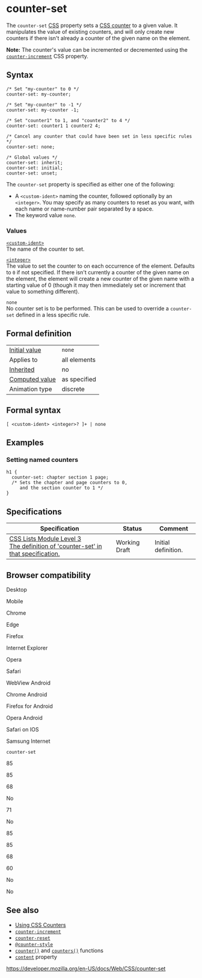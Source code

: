 # counter-set

The `counter-set` [CSS](https://developer.mozilla.org/en-US/docs/Web/CSS) property sets a [CSS counter](css_lists_and_counters/using_css_counters) to a given value. It manipulates the value of existing counters, and will only create new counters if there isn't already a counter of the given name on the element.

**Note:** The counter's value can be incremented or decremented using the [`counter-increment`](counter-increment) CSS property.

## Syntax

    /* Set "my-counter" to 0 */
    counter-set: my-counter;

    /* Set "my-counter" to -1 */
    counter-set: my-counter -1;

    /* Set "counter1" to 1, and "counter2" to 4 */
    counter-set: counter1 1 counter2 4;

    /* Cancel any counter that could have been set in less specific rules */
    counter-set: none;

    /* Global values */
    counter-set: inherit;
    counter-set: initial;
    counter-set: unset;

The `counter-set` property is specified as either one of the following:

- A `<custom-ident>` naming the counter, followed optionally by an `<integer>`. You may specify as many counters to reset as you want, with each name or name-number pair separated by a space.
- The keyword value `none`.

### Values

[`<custom-ident>`](custom-ident)  
The name of the counter to set.

[`<integer>`](integer)  
The value to set the counter to on each occurrence of the element. Defaults to `0` if not specified. If there isn't currently a counter of the given name on the element, the element will create a new counter of the given name with a starting value of 0 (though it may then immediately set or increment that value to something different).

`none`  
No counter set is to be performed. This can be used to override a `counter-set` defined in a less specific rule.

## Formal definition

<table><tbody><tr class="odd"><td><a href="initial_value">Initial value</a></td><td><code>none</code></td></tr><tr class="even"><td>Applies to</td><td>all elements</td></tr><tr class="odd"><td><a href="inheritance">Inherited</a></td><td>no</td></tr><tr class="even"><td><a href="computed_value">Computed value</a></td><td>as specified</td></tr><tr class="odd"><td>Animation type</td><td>discrete</td></tr></tbody></table>

## Formal syntax

    [ <custom-ident> <integer>? ]+ | none

## Examples

### Setting named counters

    h1 {
      counter-set: chapter section 1 page;
      /* Sets the chapter and page counters to 0,
         and the section counter to 1 */
    }

## Specifications

<table><thead><tr class="header"><th>Specification</th><th>Status</th><th>Comment</th></tr></thead><tbody><tr class="odd"><td><a href="https://drafts.csswg.org/css-lists-3/#propdef-counter-set">CSS Lists Module Level 3<br />
<span class="small">The definition of 'counter-set' in that specification.</span></a></td><td><span class="spec-wd">Working Draft</span></td><td>Initial definition.</td></tr></tbody></table>

## Browser compatibility

Desktop

Mobile

Chrome

Edge

Firefox

Internet Explorer

Opera

Safari

WebView Android

Chrome Android

Firefox for Android

Opera Android

Safari on IOS

Samsung Internet

`counter-set`

85

85

68

No

71

No

85

85

68

60

No

No

## See also

- [Using CSS Counters](css_lists_and_counters/using_css_counters)
- [`counter-increment`](counter-increment)
- [`counter-reset`](counter-reset)
- [`@counter-style`](@counter-style)
- [`counter()`](<counter()>) and [`counters()`](<counters()>) functions
- [`content`](content) property

<a href="https://developer.mozilla.org/en-US/docs/Web/CSS/counter-set" class="_attribution-link">https://developer.mozilla.org/en-US/docs/Web/CSS/counter-set</a>
